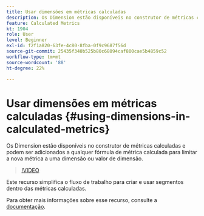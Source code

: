 ```yaml
---
title: Usar dimensões em métricas calculadas
description: Os Dimension estão disponíveis no construtor de métricas calculadas e podem ser adicionados a qualquer fórmula de métrica calculada para limitar a nova métrica a uma dimensão ou valor de dimensão.
feature: Calculated Metrics
kt: 1904
role: User
level: Beginner
exl-id: f2f1a820-63fe-4c80-8fba-0f9c9687f56d
source-git-commit: 25435f340b525b80c68094caf800cae5b4859c52
workflow-type: tm+mt
source-wordcount: '88'
ht-degree: 22%

---
```


# Usar dimensões em métricas calculadas {#using-dimensions-in-calculated-metrics}

Os Dimension estão disponíveis no construtor de métricas calculadas e podem ser adicionados a qualquer fórmula de métrica calculada para limitar a nova métrica a uma dimensão ou valor de dimensão.

>[!VIDEO](https://video.tv.adobe.com/v/23723/?quality=12&learn=on)

Este recurso simplifica o fluxo de trabalho para criar e usar segmentos dentro das métricas calculadas.

Para obter mais informações sobre esse recurso, consulte a [documentação](https://experienceleague.adobe.com/docs/analytics/components/calculated-metrics/calcmetric-workflow/cm-build-metrics.html?lang=pt-BR).
